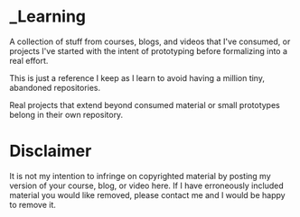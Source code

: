 # _Learning
A collection of stuff from courses, blogs, and videos that I've consumed, or projects
I've started with the intent of prototyping before formalizing into a real effort.

This is just a reference I keep as I learn to avoid having a million tiny, abandoned repositories.

Real projects that extend beyond consumed material or small prototypes belong in their own repository.

# Disclaimer
It is not my intention to infringe on copyrighted material by posting my version of your
course, blog, or video here.  If I have erroneously included material you
would like removed, please contact me and I would be happy to remove it.


